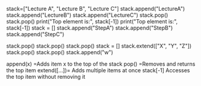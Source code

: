 stack=["Lecture A", "Lecture B", "Lecture C"]
stack.append("LectureA")
stack.append("LectureB")
stack.append("LectureC")
stack.pop()
stack.pop()
print("Top element is:", stack[-1])
print("Top element is:", stack[-1])
stack = []
stack.append("StepA")
stack.append("StepB")
stack.append("StepC")

stack.pop()
stack.pop()
stack.pop()
stack = []
stack.extend(["X", "Y", "Z"])
stack.pop()
stack.pop()
stack.append("w")

append(x)	=Adds item x to the top of the stack
pop()	=Removes and returns the top item
extend([...])=	Adds multiple items at once
stack[-1]	Accesses the top item without removing it
